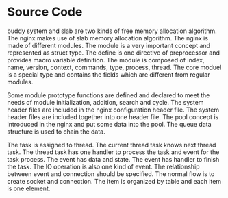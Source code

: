 # Source Code

buddy system and slab are two kinds of free memory allocation algorithm. The nginx makes use of slab memory allocation algorithm. The nginx is made of different modules. The module is a very important concept and represented as struct type. The define is one directive of preprocessor and provides macro variable definition. The module is composed of index, name, version, context, commands, type, process, thread. The core moduel is a special type and contains the fields which are different from regular modules. 

Some module prototype functions are defined and declared to meet the needs of module initialization, addition, search and cycle. The system header files are included in the nginx configuration header file. The system header files are included together into one header file. The pool concept is introduced in the nginx and put some data into the pool. The queue data structure is used to chain the data. 

The task is assigned to thread. The current thread task knows next thread task. The thread task has one handler to process the task and event for the task process. The event has data and state. The event has handler to finish the task. The IO operation is also one kind of event. The relationship between event and connection should be specified. The normal flow is to create socket and connection. The item is organized by table and each item is one element. 